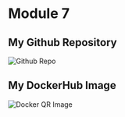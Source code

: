 # Module 7

## My Github Repository

![Github Repo](/qr_codes/QRCode_ "My QR Code Link")

## My DockerHub Image

![Docker QR Image](/qr_codes/QRCode_ "My QR Code Link")